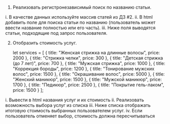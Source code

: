 1) Реализовать регистронезависимый поиск по названию статьи.

i. В качестве данных используйте массив статей из ДЗ #2.
ii. В html добавить поле для поиска статьи по названию (пользователь может ввести название полностью или его часть).
iii. Ниже поля выводятся статьи, подходящие под запрос пользователя.

2) Отобразить стоимость услуг.

     let services =  [
         {
             title: "Женская стрижка на длинные волосы",
             price: 2000
         },
         {
             title: "Стрижка челки",
             price: 300
         },
         {
             title: "Детская стрижка (до 7 лет)",
             price: 700
         },
         {
             title: "Мужская стрижка",
             price: 1000
         },
         {
             title: "Коррекция бороды",
             price: 1200
         },
         {
             title: "Тонирование мужских волос",
             price: 1500
         },
         {
             title: "Окрашивание волос",
             price: 5000
         },
         {
             title: "Женский маникюр",
             price: 1500
         },
         {
             title: "Мужской маникюр",
             price: 1700
         },
         {
             title: "Педикюр",
             price: 2500
         },
         {
             title: "Покрытие гель-лаком",
             price: 1500
         }
     ];

i. Вывести в html названия услуг и их стоимость
ii. Реализовать возможность выбора услуг из списка
iii. Ниже списка отображать итоговую стоимость выбранных пользователем услуг.
iv. Если пользователь отменяет выбор, стоимость должна пересчитываться